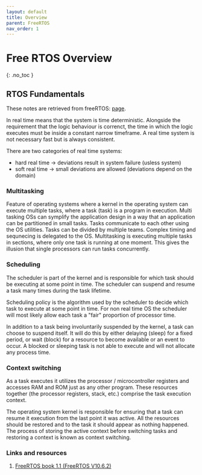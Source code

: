 ```yaml
---
layout: default
title: Overview 
parent: FreeRTOS
nav_order: 1
---
```


# Free RTOS Overview
{: .no_toc }

## RTOS Fundamentals

These notes are retrieved from freeRTOS: [page](https://www.freertos.org/Documentation/01-FreeRTOS-quick-start/01-Beginners-guide/01-RTOS-fundamentals).

In real time means that the system is time deterministic. Alongside the requirement that the logic
behaviour is correnct, the time in which the logic executes must be inside a constant 
narrow timeframe. A real time system is not necessary fast but is always consistent.

There are two categories of real time systems:
- hard real time -> deviations result in system failure (usless system)
- soft real time -> small deviations are allowed (deviations depend on the domain)

### Multitasking

Feature of operating systems where a kernel in the operating system can execute multiple tasks, where
a task (task) is a program in execution. Multi tasking OSs can symplify the application design in a way
that an application can be partitioned in small tasks. Tasks communicate to each other using the OS 
utilities. Tasks can be divided by multiple teams. Complex timing and sequnecing is delegated to the
OS. Multitasking is executing multiple tasks in sections, where only one task is running at one moment.
This gives the illusion that single processors can run tasks concurrently.

### Scheduling

The scheduler is part of the kernel and is responsible for which task should be executing at some point
in time. The scheduler can suspend and resume a task many times during the task lifetime.

Scheduling policy is the algorithm used by the scheduler to decide which task to execute at some point
in time. For non real time OS the scheduler will most likely allow each task a "fair" proportion of
processor time.

In addition to a task being involuntarily suspended by the kernel, a task can choose to suspend itself.
It will do this by either delaying (sleep) for a fixed period, or wait (block) for a resource to become
available or an event to occur. A blocked or sleeping task is not able to execute and will not allocate
any process time.

### Context switching

As a task executes it utilizes the processor / microcontroller registers and accesses RAM and ROM just 
as any other program. These resources together (the processor registers, stack, etc.) comprise the 
task execution context. 

The operating system kernel is responsible for ensuring that a task can resume it execution from the last
point it was active. All the resources should be restored and to the task it should appear as nothing
happened. The process of storing the active context before switching tasks and restoring a context
is known as context switching.

### Links and resources
1. [FreeRTOS book 1.1 (FreeRTOS V10.6.2)](https://github.com/FreeRTOS/FreeRTOS-Kernel-Book/releases/download/V1.1.0/Mastering-the-FreeRTOS-Real-Time-Kernel.v1.1.0.pdf)
